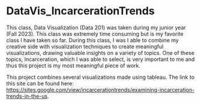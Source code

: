 # DataVis_IncarcerationTrends

This class, Data Visualization (Data 201) was taken during my junior year (Fall 2023). This class was extremely time consuming but is my favorite class I have taken so far. During this class, I was I able to combine my creative side with visualization techniques to create meaningful visualizations, drawing valuable insights on a variety of topics. One of these topics, Incarceration, which I was able to select, is very important to me and thus this project is my most meaningful piece of work.

This project combines several visualizations made using tableau. 
The link to this site can be found here: https://sites.google.com/view/incarcerationtrends/examining-incarceration-trends-in-the-us. 
